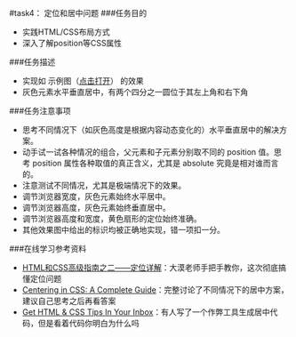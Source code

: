 #task4： 定位和居中问题
###任务目的

+	实践HTML/CSS布局方式
+   深入了解position等CSS属性



###任务描述
  
+ 	实现如 示例图（[点击打开](http://7xrp04.com1.z0.glb.clouddn.com/task_1_4_1.png)） 的效果
+   灰色元素水平垂直居中，有两个四分之一圆位于其左上角和右下角


 
###任务注意事项

* 	思考不同情况下（如灰色高度是根据内容动态变化的）水平垂直居中的解决方案。
*   动手试一试各种情况的组合，父元素和子元素分别取不同的 position 值。思考 position 属性各种取值的真正含义，尤其是 absolute 究竟是相对谁而言的。
*   注意测试不同情况，尤其是极端情况下的效果。
*   调节浏览器宽度，灰色元素始终水平居中。
*   调节浏览器高度，灰色元素始终垂直居中。
*   调节浏览器高度和宽度，黄色扇形的定位始终准确。
*   其他效果图中给出的标识均被正确地实现，错一项扣一分。



###在线学习参考资料
*	[HTML和CSS高级指南之二——定位详解](http://www.w3cplus.com/css/advanced-html-css-lesson2-detailed-css-positioning.html)：大漠老师手把手教你，这次彻底搞懂定位问题
*   [Centering in CSS: A Complete Guide](https://css-tricks.com/centering-css-complete-guide/)：完整讨论了不同情况下的居中方案，建议自己思考之后再看答案
*   [Get HTML & CSS Tips In Your Inbox](http://howtocenterincss.com/)：有人写了一个作弊工具生成居中代码，但是看着代码你明白为什么吗
